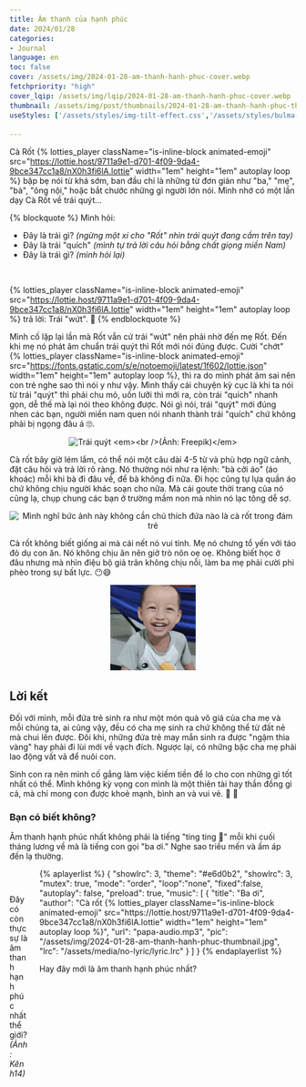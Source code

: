 ```yaml
---
title: Âm thanh của hạnh phúc
date: 2024/01/28
categories:
- Journal
language: en
toc: false
cover: /assets/img/2024-01-28-am-thanh-hanh-phuc-cover.webp
fetchpriority: "high"
cover_lqip: /assets/img/lqip/2024-01-28-am-thanh-hanh-phuc-cover.webp
thumbnail: /assets/img/post/thumbnails/2024-01-28-am-thanh-hanh-phuc-thumbnail.webp
useStyles: ['/assets/styles/img-tilt-effect.css','/assets/styles/bulma-timeline.css']

---
```

 <span class="has-tooltip-arrow has-tooltip-bottom" data-tooltip="27 tháng tuổi (tính đến thời điểm viết bài)">Cà Rốt {% lotties_player className="is-inline-block animated-emoji" src="https://lottie.host/9711a9e1-d701-4f09-9da4-9bce347cc1a8/nX0h3fi6lA.lottie" width="1em" height="1em" autoplay loop %}</span> bập bẹ nói từ khá sớm, ban đầu chỉ là những từ đơn giản như "ba," "mẹ", "bà", "ông nội," hoặc bắt chước những gì người lớn nói. Mình nhớ có một lần dạy Cà Rốt về trái quýt...
 
{% blockquote %}
Mình hỏi: 
- Đây là trái gì? <em>(ngừng một xí cho "Rốt" nhìn trái quýt đang cầm trên tay)</em>
- Đây là trái "quích" <em>(mình tự trả lời câu hỏi bằng chất giọng miền Nam)</em>
- Đây là trái gì? <em>(mình hỏi lại)</em>
<br />

{% lotties_player className="is-inline-block animated-emoji" src="https://lottie.host/9711a9e1-d701-4f09-9da4-9bce347cc1a8/nX0h3fi6lA.lottie" width="1em" height="1em" autoplay loop %} trả lời: Trái "wứt". 🤣
{% endblockquote %}


Mình cố lặp lại lần mà Rốt vẫn cứ trái "wứt" nên phải nhờ đến mẹ Rốt. Đến khi mẹ nó phát âm chuẩn trái quýt thì Rốt mới nói đúng được. Cười "chớt" {% lotties_player className="is-inline-block animated-emoji" src="https://fonts.gstatic.com/s/e/notoemoji/latest/1f602/lottie.json" width="1em" height="1em" autoplay loop %}, thì ra do mình phát âm sai nên con trẻ nghe sao thì nói y như vậy. Mình thấy cái chuyện kỳ cục là khi ta nói từ trái "quýt" thì phải chu mỏ, uốn lưỡi thì mới ra, còn trái "quích" nhanh gọn, dễ thế mà lại nói theo không được. Nói gì nói, trái "quýt" mới đúng nhen các bạn, người miền nam quen nói nhanh thành trái "quích" chứ không phải bị ngọng đâu á 🙄. 
<!-- more -->
<p style="text-align: center">
    <img class="not-gallery-item in-view-effect img-reset-brightness transition-all lazy" src="trai-quyt.jpg" data-src="trai-quyt.jpg" alt="Trái quýt <em><br />(Ảnh: Freepik)</em>" width="200px">
</p>

Cà rốt bây giờ lém lắm, có thể nói một câu dài 4-5 từ và phù hợp ngữ cảnh, đặt câu hỏi và trả lời rõ ràng. Nó thường nói như ra lệnh: "bà cởi áo" (áo khoác) mỗi khi bà đi đâu về, để bà không đi nữa. Đi học cũng tự lựa quần áo chứ không chịu người khác soạn cho nữa. Mà cái goute thời trang của nó cũng lạ, chụp chung các bạn ở trường mầm non mà nhìn nó lạc tông dễ sợ.

<p style="text-align: center">
    <img class="in-view-effect frame bright-on-hover transition-all lazy tilt-right" src="carrot-o-truong-mam-non-01.jpeg" data-src="carrot-o-truong-mam-non-01.jpeg" alt="Mình nghĩ bức ảnh này không cần chú thích đứa nào là cà rốt trong đám trẻ" width="80%">
</p>

Cà rốt không biết giống ai mà cái nết nó vui tính. Mẹ nó chưng tổ yến với táo đỏ dụ con ăn. Nó không chịu ăn nên giở trò nôn oẹ oẹ. Không biết học ở đâu nhưng mà nhìn điệu bộ giả trân không chịu nỗi, làm ba mẹ phải cười phì phèo trong sự bất lực. 😶😅

<p style="text-align: center;">
    <img class="not-gallery-item" style="filter: brightness(1); -webkit-filter: brightness(1);" src="/assets/stickers/carrot/carrot-laughing-lossy-150x150.gif" width="150px">
</p>

## Lời kết
Đối với mình, mỗi đứa trẻ sinh ra như một món quà vô giá của cha mẹ và mỗi chúng ta, ai cũng vậy, đều có cha mẹ sinh ra chứ không thể từ đất nẻ mà chui lên được. Đôi khi, những đứa trẻ may mắn sinh ra được "ngậm thìa vàng" hay phải đi lùi mới về vạch đích. Ngược lại, có những bậc cha mẹ phải lao động vất vả để nuôi con. 

Sinh con ra nên mình cố gắng làm việc kiếm tiền để lo cho con những gì tốt nhất có thể. Mình không kỳ vọng con mình là một thiên tài hay thần đồng gì cả, mà chỉ mong con được khoẻ mạnh, bình an và vui vẻ. 💌 🥰

### Bạn có biết không? 
Âm thanh hạnh phúc nhất không phải là tiếng "ting ting 📲" mỗi khi cuối tháng lương về mà là tiếng con gọi "ba ơi." 
Nghe sao triều mến và ấm áp đến lạ thường. 

<div class="columns is-vcentered is-centered">
  <div class="column has-text-centered">
    <p style="text-align: center">
        <img class="not-gallery-item in-view-effect transition-all lazy" src="ting-ting.webp" data-src="ting-ting.webp" alt="" width="200px">
    </p>
    <p>
        Đây có còn thực sự là âm thanh <br />hạnh phúc nhất thể giới? <em>(Ảnh: Kênh14)</em>
    </p>
  </div>
  <div class="column">
    {% aplayerlist %}
    {
        "showlrc": 3,
        "theme": "#e6d0b2",
        "showlrc": 3,
        "mutex": true,
        "mode": "order",
        "loop":"none",
        "fixed":false,
        "autoplay": false,
        "preload": true,
        "music": [
            {
                "title": "Ba ơi",
                "author": "Cà rốt {% lotties_player className="is-inline-block animated-emoji" src="https://lottie.host/9711a9e1-d701-4f09-9da4-9bce347cc1a8/nX0h3fi6lA.lottie" width="1em" height="1em" autoplay loop %}",
                "url": "papa-audio.mp3",
                "pic": "/assets/img/2024-01-28-am-thanh-hanh-phuc-thumbnail.jpg",
                "lrc": "/assets/media/no-lyric/lyric.lrc"
            }
        ]
    }
    {% endaplayerlist %}
    <p class="has-text-centered">Hay đây mới là âm thanh hạnh phúc nhất?</p>
  </div>
</div>
